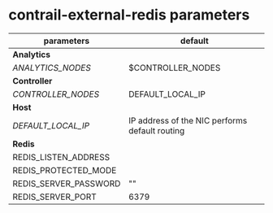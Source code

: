 # contrail-external-redis parameters

| parameters            | default                                        |
| --------------------- | ---------------------------------------------- |
| **Analytics**         |                                                |
| *ANALYTICS_NODES*     | $CONTROLLER_NODES                              |
| **Controller**        |                                                |
| *CONTROLLER_NODES*    | DEFAULT_LOCAL_IP                               |
| **Host**              |                                                |
| *DEFAULT_LOCAL_IP*    | IP address of the NIC performs default routing |
| **Redis**             |                                                |
| REDIS_LISTEN_ADDRESS  |                                                |
| REDIS_PROTECTED_MODE  |                                                |
| REDIS_SERVER_PASSWORD | ""                                             |
| REDIS_SERVER_PORT     | 6379                                           |